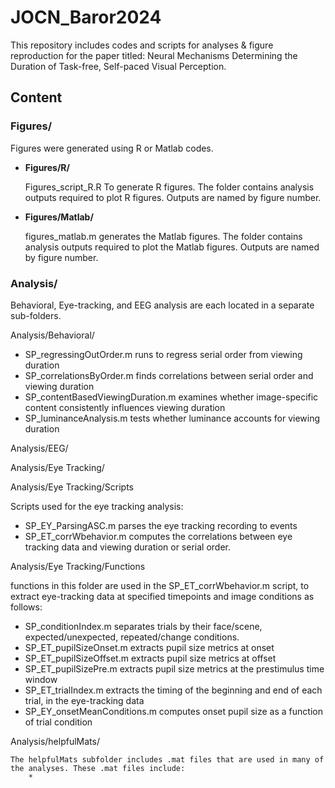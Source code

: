 # JOCN_Baror2024
This repository includes codes and scripts for analyses &amp; figure reproduction for the paper titled: Neural Mechanisms Determining the Duration of Task-free, Self-paced Visual Perception.

## Content

### Figures/
  
Figures were generated using R or Matlab codes.
  
- **Figures/R/**
            
	Figures_script_R.R To generate R figures. 
	The folder contains analysis outputs required to plot R figures. 
	Outputs are named by figure number.

- **Figures/Matlab/**
	    
	figures_matlab.m generates the Matlab figures.
	The folder contains analysis outputs required to plot the Matlab figures. 
	Outputs are named by figure number.
     
### Analysis/

Behavioral, Eye-tracking, and EEG analysis are each located in a separate sub-folders.

Analysis/Behavioral/

* SP_regressingOutOrder.m runs to regress serial order from viewing duration
* SP_correlationsByOrder.m finds correlations between serial order and viewing duration
* SP_contentBasedViewingDuration.m examines whether image-specific content consistently influences viewing duration
* SP_luminanceAnalysis.m tests whether luminance accounts for viewing duration
  
Analysis/EEG/

Analysis/Eye Tracking/

Analysis/Eye Tracking/Scripts

Scripts used for the eye tracking analysis:

* SP_EY_ParsingASC.m parses the eye tracking recording to events
* SP_ET_corrWbehavior.m computes the correlations between eye tracking data and viewing duration or serial order.

Analysis/Eye Tracking/Functions

functions in this folder are used in the SP_ET_corrWbehavior.m script, to extract eye-tracking data at specified timepoints and image conditions as follows:

* SP_conditionIndex.m separates trials by their face/scene, expected/unexpected, repeated/change conditions.
* SP_ET_pupilSizeOnset.m extracts pupil size metrics at onset
* SP_ET_pupilSizeOffset.m extracts pupil size metrics at offset
* SP_ET_pupilSizePre.m extracts pupil size metrics at the prestimulus time window
* SP_ET_trialIndex.m extracts the timing of the beginning and end of each trial, in the eye-tracking data
* SP_EY_onsetMeanConditions.m computes onset pupil size as a function of trial condition

Analysis/helpfulMats/

	The helpfulMats subfolder includes .mat files that are used in many of the analyses. These .mat files include:
 		* 
